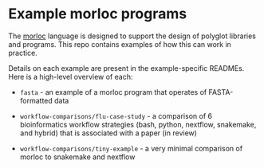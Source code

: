 # Example morloc programs

The [morloc](https://github.com/morloc-project/morloc) language is designed to
support the design of polyglot libraries and programs. This repo contains
examples of how this can work in practice.

Details on each example are present in the example-specific READMEs. Here is a
high-level overview of each:

 * `fasta` - an example of a morloc program that operates of FASTA-formatted data

 * `workflow-comparisons/flu-case-study` - a comparison of 6 bioinformatics
   workflow strategies (bash, python, nextflow, snakemake, and hybrid) that is
   associated with a paper (in review)

 * `workflow-comparisons/tiny-example` - a very minimal comparison of morloc to snakemake and nextflow
